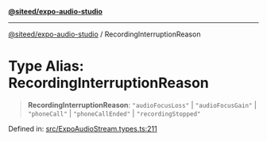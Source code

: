 [**@siteed/expo-audio-studio**](../README.md)

***

[@siteed/expo-audio-studio](../README.md) / RecordingInterruptionReason

# Type Alias: RecordingInterruptionReason

> **RecordingInterruptionReason**: `"audioFocusLoss"` \| `"audioFocusGain"` \| `"phoneCall"` \| `"phoneCallEnded"` \| `"recordingStopped"`

Defined in: [src/ExpoAudioStream.types.ts:211](https://github.com/deeeed/expo-audio-stream/blob/e90b868a404df260dd0a517e22d7898d08118617/packages/expo-audio-studio/src/ExpoAudioStream.types.ts#L211)
